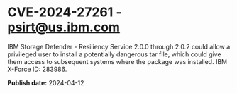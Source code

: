 # CVE-2024-27261 - psirt@us.ibm.com

IBM Storage Defender - Resiliency Service 2.0.0 through 2.0.2 could allow a privileged user to install a potentially dangerous tar file, which could give them access to subsequent systems where the package was installed.  IBM X-Force ID:  283986.

**Publish date:** 2024-04-12
